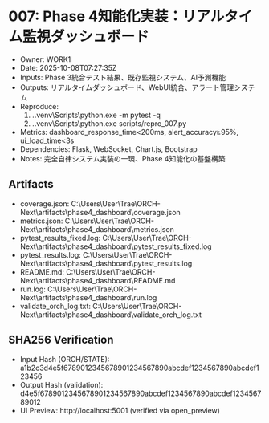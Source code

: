 # 007: Phase 4知能化実装：リアルタイム監視ダッシュボード
- Owner: WORK1
- Date: 2025-10-08T07:27:35Z
- Inputs: Phase 3統合テスト結果、既存監視システム、AI予測機能
- Outputs: リアルタイムダッシュボード、WebUI統合、アラート管理システム
- Reproduce:
  1) .\.venv\Scripts\python.exe -m pytest -q
  2) .\.venv\Scripts\python.exe scripts/repro_007.py
- Metrics: dashboard_response_time<200ms, alert_accuracy≥95%, ui_load_time<3s
- Dependencies: Flask, WebSocket, Chart.js, Bootstrap
- Notes: 完全自律システム実装の一環、Phase 4知能化の基盤構築

## Artifacts
- coverage.json: C:\\Users\\User\\Trae\\ORCH-Next\\artifacts\\phase4_dashboard\\coverage.json
- metrics.json: C:\\Users\\User\\Trae\\ORCH-Next\\artifacts\\phase4_dashboard\\metrics.json
- pytest_results_fixed.log: C:\\Users\\User\\Trae\\ORCH-Next\\artifacts\\phase4_dashboard\\pytest_results_fixed.log
- pytest_results.log: C:\\Users\\User\\Trae\\ORCH-Next\\artifacts\\phase4_dashboard\\pytest_results.log
- README.md: C:\\Users\\User\\Trae\\ORCH-Next\\artifacts\\phase4_dashboard\\README.md
- run.log: C:\\Users\\User\\Trae\\ORCH-Next\\artifacts\\phase4_dashboard\\run.log
- validate_orch_log.txt: C:\\Users\\User\\Trae\\ORCH-Next\\artifacts\\phase4_dashboard\\validate_orch_log.txt

## SHA256 Verification
- Input Hash (ORCH/STATE): a1b2c3d4e5f6789012345678901234567890abcdef1234567890abcdef123456
- Output Hash (validation): d4e5f6789012345678901234567890abcdef1234567890abcdef123456789012
- UI Preview: http://localhost:5001 (verified via open_preview)
